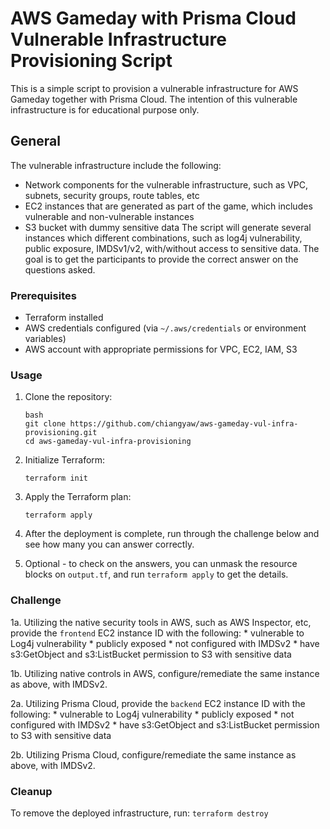 # AWS Gameday with Prisma Cloud Vulnerable Infrastructure Provisioning Script
This is a simple script to provision a vulnerable infrastructure for AWS Gameday together with Prisma Cloud. The intention of this vulnerable infrastructure is for educational purpose only.

## General 
The vulnerable infrastructure include the following:
* Network components for the vulnerable infrastructure, such as VPC, subnets, security groups, route tables, etc
* EC2 instances that are generated as part of the game, which includes vulnerable and non-vulnerable instances
* S3 bucket with dummy sensitive data
The script will generate several instances which different combinations, such as log4j vulnerability, public exposure, IMDSv1/v2, with/without access to sensitive data. The goal is to get the participants to provide the correct answer on the questions asked. 

### Prerequisites

- Terraform installed
- AWS credentials configured (via `~/.aws/credentials` or environment variables)
- AWS account with appropriate permissions for VPC, EC2, IAM, S3

### Usage

1. Clone the repository:
   ```
   bash
   git clone https://github.com/chiangyaw/aws-gameday-vul-infra-provisioning.git
   cd aws-gameday-vul-infra-provisioning
   ```

2. Initialize Terraform:
    ```
    terraform init
    ```

3. Apply the Terraform plan:
    ```
    terraform apply
    ```

4. After the deployment is complete, run through the challenge below and see how many you can answer correctly.

5. Optional - to check on the answers, you can unmask the resource blocks on ```output.tf```, and run ```terraform apply``` to get the details.

### Challenge
1a. Utilizing the native security tools in AWS, such as AWS Inspector, etc, provide the ```frontend``` EC2 instance ID with the following:
    * vulnerable to Log4j vulnerability
    * publicly exposed
    * not configured with IMDSv2
    * have s3:GetObject and s3:ListBucket permission to S3 with sensitive data

1b. Utilizing native controls in AWS, configure/remediate the same instance as above, with IMDSv2.

2a. Utilizing Prisma Cloud, provide the ```backend``` EC2 instance ID with the following:
    * vulnerable to Log4j vulnerability
    * publicly exposed
    * not configured with IMDSv2
    * have s3:GetObject and s3:ListBucket permission to S3 with sensitive data

2b. Utilizing Prisma Cloud, configure/remediate the same instance as above, with IMDSv2.

### Cleanup
To remove the deployed infrastructure, run:
    ```
    terraform destroy
    ```


